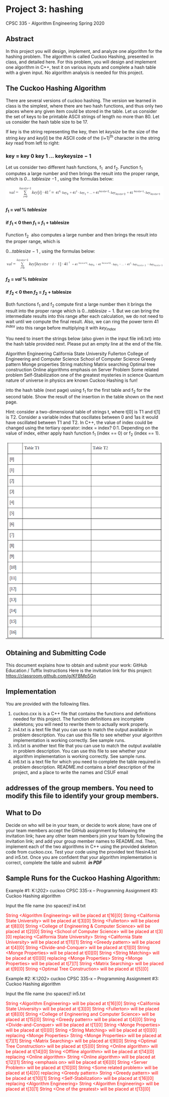 # Project 3: hashing

CPSC 335 - Algorithm Engineering
Spring 2020

## Abstract

In this project you will design, implement, and analyze one algorithm for the hashing problem. The algorithm
is called Cuckoo Hashing, presented in class, and detailed ​here​. For this problem, you will design and
implement one algorithm in C++, test it on various inputs and complete a hash table with a given input. No
algorithm analysis is needed for this project.

## The Cuckoo Hashing Algorithm

There are several versions of cuckoo hashing. The version we learned in class is the simplest, where there are
two hash functions, and thus only two places where any given item could be stored in the table. Let us
consider the set of keys to be printable ASCII strings of length no more than 80. Let us consider the hash
table size to be 17.


If key is the string representing the key, then let _keysize_ be the size of the string _key_ and _key_[_i_] be the
ASCII code of the (i+1)​<sup>th</sup>​ character in the string _key_ read from left to right:

### key = key 0 key 1 ... keykeysize − 1 

Let us consider two different hash functions, f​<sub>1</sub> ​ and f​<sub>2</sub>​. Function f​<sub>1</sub> ​computes a large number and then brings
the result into the proper range, which is _0_... _tablesize_ −1 , using the formulas below:

![image info](./images/formula1.png)

#### _f_<sub>1</sub> = _val_ % _tablesize_ 
#### if _f_<sub>1</sub> < 0 then _f_<sub>1</sub> = _f_<sub>1</sub> + tablesize

Function f<sub>2</sub> ​ also computes a large number and then brings the result into the proper range, which is

0..._tablesize_ − 1 , using the formulas below:

![image info](./images/formula2.png)

#### _f_<sub>2</sub> = _val_ % _tablesize_ 
#### if _f_<sub>2</sub> < 0 then _f_<sub>2</sub> = _f_<sub>2</sub> + tablesize

Both functions f<sub>1</sub> ​and f<sub>2</sub>​ compute first a large number then it brings the result into the proper range which is
0..._tablesize_ − 1. But we can bring the intermediate results into this range after each calculation, we do not
need to wait until we compute the final result. Also, we can ring the power term 41 <sup>_index_</sup> into this range before
multiplying it with _key_<sub>_index_</sub>

You need to insert the strings below (also given in the input file in6.txt) into the hash table provided next.
Please put an empty line at the end of the file.

Algorithm Engineering
California State University
Fullerton
College of Engineering and Computer Science
School of Computer Science
Greedy pattern
Monge properties
String matching
Matrix searching
Optimal tree construction
Online algorithms
emphasis on
Server Problem
Some related problem
Self-Stabilization
one of the greatest mysteries
in science
Quantum nature of universe
in physics
are known
Cuckoo Hashing is fun!


into the hash table (next page) using f<sub>1</sub>​ for the first table and f<sub>2</sub>​​ for the second table. Show the result of the
insertion in the table shown on the next page.


Hint​: consider a two-dimensional table of strings t, where t[0] is T1 and t[1] is T2. Consider a variable index
that oscillates between 0 and 1as it would have oscillated between T1 and T2. In C++, the value of index
could be changed using the tertiary operator: index = index? 0:1. Depending on the value of index, either
apply hash function f<sub>1</sub>​ (index == 0) or f<sub>2</sub>​ (index == 1).


![image info](./images/table1.png)


## Obtaining and Submitting Code

This document explains how to obtain and submit your work:
GitHub Education / Tuffix Instructions
Here is the invitation link for this project:
https://classroom.github.com/g/KFBMp5Gn

## Implementation

You are provided with the following files.

1. cuckoo.cxx​ is is a C++ file that contains the functions and definitions needed for this project. The
    function definitions are incomplete skeletons; you will need to rewrite them to actually work properly.
2. in4.txt​ is a text file that you can use to match the output available in problem description. You can
    use this file to see whether your algorithm implementation is working correctly. See sample runs.
3. in5.txt​ is another text file that you can use to match the output available in problem description. You
    can use this file to see whether your algorithm implementation is working correctly. See sample runs.
4. in6.txt​ is a text file for which you need to complete the table required in problem description.
README.md​ contains a brief description of the project, and a place to write the names and CSUF email

## addresses of the group members. You need to modify this file to identify your group members.

## What to Do

Decide on who will be in your team, or decide to work alone; have one of your team members accept the
GitHub assignment by following the invitation link; have any other team members join your team by
following the invitation link; and add your group member names to ​README.md​.
Then, implement each of the two algorithms in C++ using the provided skeleton code from ​cuckoo.cxx​.
Test your code using the provided text files ​in4.txt​ and ​in5.txt​.
Once you are confident that your algorithm implementation is correct, complete the table and submit ​ **_in PDF_**

## Sample Runs for the Cuckoo Hashing Algorithm:

Example #1:
K:\202> cuckoo
CPSC 335-x – Programming Assignment #3: Cuckoo Hashing algorithm


Input the file name (no spaces)!
in4.txt

<span style="color:red">
String &ltAlgorithm Engineering> will be placed at t[16][0]
String &ltCalifornia State University> will be placed at t[3][0]
String &ltFullerton> will be placed at t[8][0]
String &ltCollege of Engineering & Computer Science> will be placed at t[2][0]
String &ltSchool of Computer Science> will be placed at t[3][0] replacing &ltCalifornia State
University>
String &ltCalifornia State University> will be placed at t[11][1]
String &ltGreedy pattern> will be placed at t[4][0]
String &ltDivide-and-Conquer> will be placed at t[1][0]
String &ltMonge Properties> will be placed at t[0][0]
String &ltString Matching> will be placed at t[0][0] replacing &ltMonge Properties>
String &ltMonge Properties> will be placed at t[7][1]
String &ltMatrix Searching> will be placed at t[9][0]
String &ltOptimal Tree Construction> will be placed at t[5][0]
</span>


Example #2:
K:\202> cuckoo
CPSC 335-x – Programming Assignment #3: Cuckoo Hashing algorithm


Input the file name (no spaces)!
in5.txt


<span style="color:red">
String &ltAlgorithm Engineering> will be placed at t[16][0]
String &ltCalifornia State University> will be placed at t[3][0]
String &ltFullerton> will be placed at t[8][0]
String &ltCollege of Engineering and Computer Science> will be placed at t[15][0]
String &ltGreedy pattern> will be placed at t[4][0]
String &ltDivide-and-Conquer> will be placed at t[1][0]
String &ltMonge Properties> will be placed at t[0][0]
String &ltString Matching> will be placed at t[0][0] replacing &ltMonge Properties>
String &ltMonge Properties> will be placed at t[7][1]
String &ltMatrix Searching> will be placed at t[9][0]
String &ltOptimal Tree Construction> will be placed at t[5][0]
String &ltOnline algorithm> will be placed at t[14][0]
String &ltOffline algorithm> will be placed at t[14][0] replacing &ltOnline algorithm>
String &ltOnline algorithm> will be placed at t[12][1]
String &ltemphasis on> will be placed at t[6][0]
String &ltServer Problem> will be placed at t[10][0]
String &ltSome related problem> will be placed at t[4][0] replacing &ltGreedy pattern>
String &ltGreedy pattern> will be placed at t[10][1]
String &ltSelf-Stabilization> will be placed at t[16][0] replacing &ltAlgorithm Engineering>
String &ltAlgorithm Engineering> will be placed at t[3][1]
String &ltOne of the greatest> will be placed at t[13][0]
</span>
